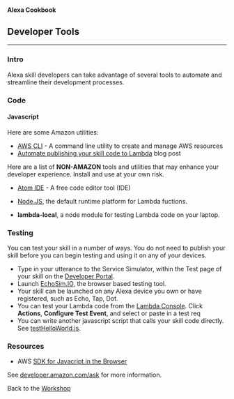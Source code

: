 #### Alexa Cookbook
## Developer Tools
<hr />

### Intro
Alexa skill developers can take advantage of several tools to automate and streamline their development processes.

### Code
#### Javascript
Here are some Amazon utilities:
+ [AWS CLI](https://aws.amazon.com/cli/) - A command line utility to create and manage AWS resources
+ [Automate publishing your skill code to Lambda](https://developer.amazon.com/public/community/post/Tx1UE9W1NQ0GYII/Publishing-Your-Skill-Code-to-Lambda-via-the-Command-Line-Interface) blog post

Here are a list of **NON-AMAZON** tools and utilities that may enhance your developer experience.
Install and use at your own risk.

+ [Atom IDE](https://atom.io/) - A free code editor tool (IDE)

+ [Node.JS](https://nodejs.org/en/), the default runtime platform for Lambda fuctions.

+ **lambda-local**, a node module for testing Lambda code on your laptop.

### Testing
You can test your skill in a number of ways.   You do not need to publish your skill before you can begin testing and using it on any of your devices.

+ Type in your utterance to the Service Simulator, within the Test page of your skill on the [Developer Portal](https://developer.amazon.com/edw/home.html#/skills/list).
+ Launch [EchoSim.IO](https://echosim.io), the browser based testing tool.
+ Your skill can be launched on any Alexa device you own or have registered, such as Echo, Tap, Dot.
+ You can test your Lambda code from the [Lambda Console](https://console.aws.amazon.com/lambda/home). Click **Actions**, **Configure Test Event**, and select or paste in a test req
+ You can write another javascript script that calls your skill code directly.  See [testHelloWorld.js](../HelloWorld/tests/testHelloWorld.js).

### Resources


 + AWS [SDK for Javacript in the Browser](https://aws.amazon.com/sdk-for-browser/)

See [developer.amazon.com/ask](https://developer.amazon.com/ask) for more information.


Back to the [Workshop](../README.md#title)
